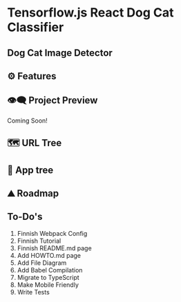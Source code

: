 # Tensorflow.js React Dog Cat Classifier

## **Dog Cat Image Detector**

## ⚙ Features

## 👁️‍🗨️ Project Preview

Coming Soon!

## 🗺 URL Tree

## 🌿 App tree

## ⛰️ Roadmap

## To-Do's

1. Finnish Webpack Config
2. Finnish Tutorial
3. Finnish README.md page
4. Add HOWTO.md page
5. Add File Diagram
6. Add Babel Compilation
7. Migrate to TypeScript
8. Make Mobile Friendly
9. Write Tests

